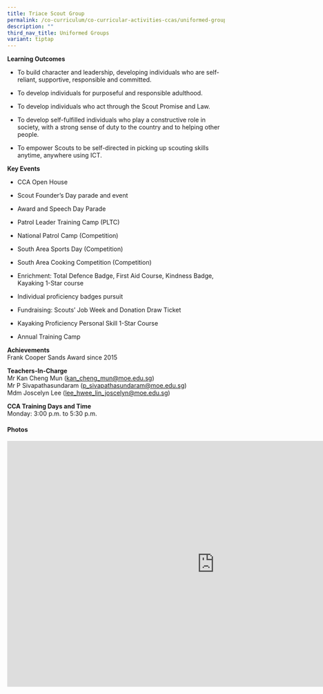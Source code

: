 ```yaml
---
title: Triace Scout Group
permalink: /co-curriculum/co-curricular-activities-ccas/uniformed-groups-scouts/
description: ""
third_nav_title: Uniformed Groups
variant: tiptap
---
```

<p><strong>Learning Outcomes</strong>
</p>
<ul>
<li>
<p>To build character and leadership, developing individuals who are self-reliant,
supportive, responsible and committed.</p>
</li>
<li>
<p>To develop individuals for purposeful and responsible adulthood.</p>
</li>
<li>
<p>To develop individuals who act through the Scout Promise and Law.</p>
</li>
<li>
<p>To develop self-fulfilled individuals who play a constructive role in
society, with a strong sense of duty to the country and to helping other
people.</p>
</li>
<li>
<p>To empower Scouts to be self-directed in picking up scouting skills anytime,
anywhere using ICT.</p>
</li>
</ul>
<p><strong>Key Events</strong>
</p>
<ul>
<li>
<p>CCA Open House</p>
</li>
<li>
<p>Scout Founder’s Day parade and event</p>
</li>
<li>
<p>Award and Speech Day Parade</p>
</li>
<li>
<p>Patrol Leader Training Camp (PLTC)</p>
</li>
<li>
<p>National Patrol Camp (Competition)</p>
</li>
<li>
<p>South Area Sports Day (Competition)</p>
</li>
<li>
<p>South Area Cooking Competition (Competition)</p>
</li>
<li>
<p>Enrichment: Total Defence Badge, First Aid Course, Kindness Badge, Kayaking
1-Star course</p>
</li>
<li>
<p>Individual proficiency badges pursuit</p>
</li>
<li>
<p>Fundraising: Scouts’ Job Week and Donation Draw Ticket</p>
</li>
<li>
<p>Kayaking Proficiency Personal Skill 1-Star Course</p>
</li>
<li>
<p>Annual Training Camp</p>
</li>
</ul>
<p><strong>Achievements</strong>
<br>Frank Cooper Sands Award since 2015</p>
<p><strong>Teachers-In-Charge</strong>
<br>Mr Kan Cheng Mun (<a href="mailto:kang_cheng_mun@moe.edu.sg" rel="noopener noreferrer nofollow" target="_blank"><u>kan_cheng_mun@moe.edu.sg</u></a>)
<br>Mr P Sivapathasundaram (<a href="mailto:kang_cheng_mun@moe.edu.sg" rel="noopener noreferrer nofollow" target="_blank"><u>p_sivapathasundaram@moe.edu.sg</u></a>)
<br>Mdm Joscelyn Lee (<a href="mailto:kang_cheng_mun@moe.edu.sg" rel="noopener noreferrer nofollow" target="_blank">lee_hwee_lin_joscelyn@moe.edu.sg</a>)</p>
<p></p>
<p><strong>CCA Training Days and Time</strong>
<br>Monday: 3:00 p.m. to 5:30 p.m.</p>
<h4>Photos</h4>
<div class="iframe-wrapper">
<iframe height="569" width="960" allowfullscreen="true" frameborder="0" src="https://docs.google.com/presentation/d/e/2PACX-1vQj0ChEP3A72-VvGgeF7XSXAzDKUdjRlFAsqV7PZ8WPDz7NbMwHPkf9m9ABudokNXBexqViRl8irIs1/embed?start=false&amp;loop=false&amp;delayms=3000"></iframe>
</div>
<p></p>